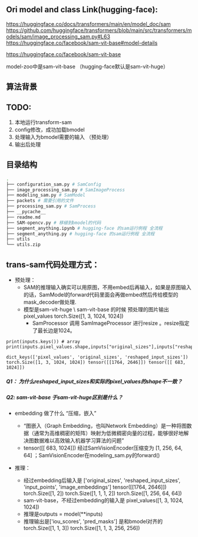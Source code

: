 
## Ori model and class Link(hugging-face):

https://huggingface.co/docs/transformers/main/en/model_doc/sam
https://github.com/huggingface/transformers/blob/main/src/transformers/models/sam/image_processing_sam.py#L63
https://huggingface.co/facebook/sam-vit-base#model-details

https://huggingface.co/facebook/sam-vit-base

model-zoo中是sam-vit-base （hugging-face默认是sam-vit-huge）
## 算法背景


## TODO:
1. 本地运行transform-sam
2. config修改，成功加载bmodel
2. 处理输入为bmodel需要的输入 （预处理）
3. 输出后处理

## 目录结构
```bash
.
├── configuration_sam.py # SamConfig
├── image_processing_sam.py # SamImageProcess
├── modeling_sam.py # SamModel
├── packets # 需要引用的文件
├── processing_sam.py # SamProcess
├── __pycache__ 
├── readme.md 
├── SAM-opencv.py # 移植到bmodel的代码
├── segment_anything.ipynb # hugging-face 的sam运行例程 全流程
├── segment_anything.py # hugging-face 的sam运行例程 全流程
├── utils
└── utils.zip
```

## trans-sam代码处理方式：

- 预处理：
    - SAM的推理输入确实可以用原图，不用embed后再输入，如果是原图输入的话，SamModel的forward代码里面会再做embed然后传给模型的mask_decoder做处理. 
    - 模型是sam-vit-huge \ sam-vit-base 的时候 预处理的图片输出 pixel_values torch.Size([1, 3, 1024, 1024]) 
        - SamProcessor 调用 SamImageProcessor 进行resize 。resize指定了最长边是1024。

```
print(inputs.keys()) # array
print(inputs.pixel_values.shape,inputs["original_sizes"],inputs["reshaped_input_sizes"]) 

dict_keys(['pixel_values', 'original_sizes', 'reshaped_input_sizes'])
torch.Size([1, 3, 1024, 1024]) tensor([[1764, 2646]]) tensor([[ 683, 1024]])
```
##### Q1： 为什么reshaped_input_sizes和实际的pixel_values的shape不一致？
##### Q2: sam-vit-base 于sam-vit-huge区别是什么？


- embedding 做了什么 “压缩，嵌入”
    - “图嵌入（Graph Embedding，也叫Network Embedding）是一种将图数据（通常为高维稠密的矩阵）映射为低微稠密向量的过程，能够很好地解决图数据难以高效输入机器学习算法的问题”
    - tensor([[ 683, 1024]]) 经过SamVisionEncoder压缩变为 [1, 256, 64, 64] ；SamVisionEncoder在modeling_sam.py的forward()


- 推理：
    - 经过embedding后输入是 ['original_sizes', 'reshaped_input_sizes', 'input_points', 'image_embeddings']
        tensor([[1764, 2646]])
        torch.Size([1, 2])
        torch.Size([1, 1, 1, 2])
        torch.Size([1, 256, 64, 64])
    - sam-vit-base，不经过embedding的输入是 pixel_values([1, 3, 1024, 1024]) 
    - 推理是outputs = model(**inputs)
    - 推理输出是['iou_scores', 'pred_masks'] 是和bmodel对齐的
        torch.Size([1, 1, 3]) torch.Size([1, 1, 3, 256, 256])


